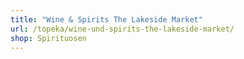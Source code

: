 ```yaml
---
title: "Wine & Spirits The Lakeside Market"
url: /topeka/wine-und-spirits-the-lakeside-market/
shop: Spirituosen
---
```


